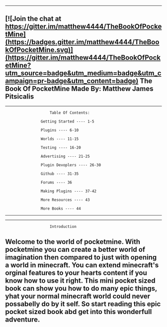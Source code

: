 -----------------------------------------------------------------------------

[![Join the chat at https://gitter.im/matthew4444/TheBookOfPocketMine](https://badges.gitter.im/matthew4444/TheBookOfPocketMine.svg)](https://gitter.im/matthew4444/TheBookOfPocketMine?utm_source=badge&utm_medium=badge&utm_campaign=pr-badge&utm_content=badge)
						The Book Of PocketMine
							Made By:
						Matthew James Pitsicalis
-----------------------------------------------------------------------------

-----------------------------------------------------------------------------
						Table Of Contents:
				
					Getting Started ---- 1-5
								
					Plugins ---- 6-10
					
					Worlds ---- 11-15
							
					Testing ---- 16-20
							
					Advertising ---- 21-25
							
					Plugin Devoplers ---- 26-30
								
					Github ---- 31-35
							
 					Forums ---- 36
					
					Making Plugins ---- 37-42
					
					More Resources ---- 43
					
					More Books ---- 44

----------------------------------------------------------------------------

----------------------------------------------------------------------------
						Introduction

Welcome to the world of pocketmine. With pocketmine you can create a better world of imagination then compared to just
with opening a world in minecraft. You can extend minecraft's orginal features to your hearts content if you know how to use it right. This mini pocket sized book can show you how to do many epic things, yhat your normal minecraft world could never possabelly do by it self. So start reading this epic pocket sized book abd get into this wonderfull adventure.
-------------------------------------------------------